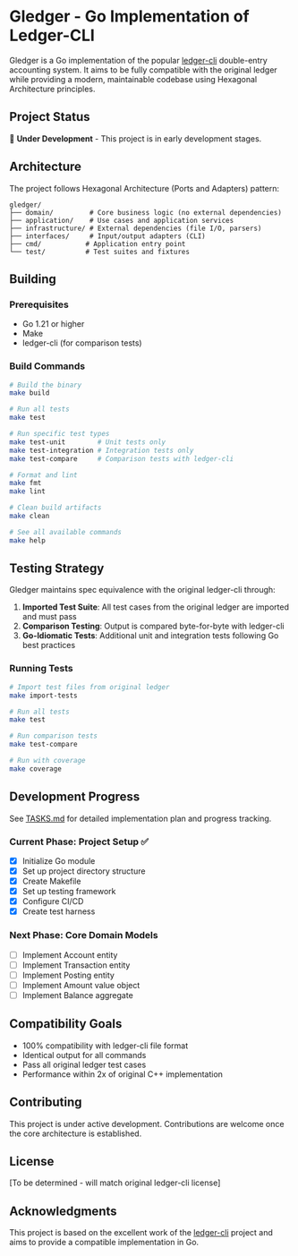 # Gledger - Go Implementation of Ledger-CLI

Gledger is a Go implementation of the popular [ledger-cli](https://www.ledger-cli.org/) double-entry accounting system. It aims to be fully compatible with the original ledger while providing a modern, maintainable codebase using Hexagonal Architecture principles.

## Project Status

🚧 **Under Development** - This project is in early development stages.

## Architecture

The project follows Hexagonal Architecture (Ports and Adapters) pattern:

```
gledger/
├── domain/         # Core business logic (no external dependencies)
├── application/    # Use cases and application services
├── infrastructure/ # External dependencies (file I/O, parsers)
├── interfaces/     # Input/output adapters (CLI)
├── cmd/           # Application entry point
└── test/          # Test suites and fixtures
```

## Building

### Prerequisites

- Go 1.21 or higher
- Make
- ledger-cli (for comparison tests)

### Build Commands

```bash
# Build the binary
make build

# Run all tests
make test

# Run specific test types
make test-unit        # Unit tests only
make test-integration # Integration tests only
make test-compare     # Comparison tests with ledger-cli

# Format and lint
make fmt
make lint

# Clean build artifacts
make clean

# See all available commands
make help
```

## Testing Strategy

Gledger maintains spec equivalence with the original ledger-cli through:

1. **Imported Test Suite**: All test cases from the original ledger are imported and must pass
2. **Comparison Testing**: Output is compared byte-for-byte with ledger-cli
3. **Go-Idiomatic Tests**: Additional unit and integration tests following Go best practices

### Running Tests

```bash
# Import test files from original ledger
make import-tests

# Run all tests
make test

# Run comparison tests
make test-compare

# Run with coverage
make coverage
```

## Development Progress

See [TASKS.md](../TASKS.md) for detailed implementation plan and progress tracking.

### Current Phase: Project Setup ✅

- [x] Initialize Go module
- [x] Set up project directory structure
- [x] Create Makefile
- [x] Set up testing framework
- [x] Configure CI/CD
- [x] Create test harness

### Next Phase: Core Domain Models

- [ ] Implement Account entity
- [ ] Implement Transaction entity
- [ ] Implement Posting entity
- [ ] Implement Amount value object
- [ ] Implement Balance aggregate

## Compatibility Goals

- 100% compatibility with ledger-cli file format
- Identical output for all commands
- Pass all original ledger test cases
- Performance within 2x of original C++ implementation

## Contributing

This project is under active development. Contributions are welcome once the core architecture is established.

## License

[To be determined - will match original ledger-cli license]

## Acknowledgments

This project is based on the excellent work of the [ledger-cli](https://www.ledger-cli.org/) project and aims to provide a compatible implementation in Go.